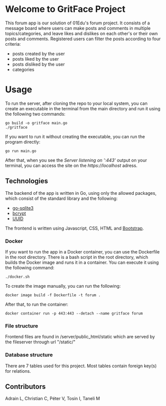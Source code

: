 # Welcome to GritFace Project
This forum app is our solution of 01Edu's forum project. It consists of a message board where users can make posts and comments in multiple topics/categories, and leave likes and dislikes on each other's or their own posts and comments. Registered users can filter the posts according to four criteria:
- posts created by the user
- posts liked by the user
- posts disliked by the user
- categories

# Usage
To run the server, after cloning the repo to your local system, you can create an executable in the terminal from the main directory and run it using the following two commands:
```
go build -o gritface main.go
./gritface
```
If you want to run it without creating the executable, you can run the program directly:
```
go run main.go
```
After that, when you see the *Server listening on ':443'* output on your terminal, you can access the site on the *https://localhost* adress.

## Technologies
The backend of the app is written in Go, using only the allowed packages, which consist of the standard library and the following:
- [go-sqlite3](https://github.com/mattn/go-sqlite3)
- [bcrypt](https://golang.org/x/crypto/bcrypt)
- [UUID](https://github.com/gofrs/uuid)

The frontend is written using Javascript, CSS, HTML and [Bootstrap](https://getbootstrap.com/).
### Docker
If you want to run the app in a Docker container, you can use the Dockerfile in the root directory. 
There is a bash script in the root directory, which builds the Docker image and runs it in a container. You can execute it using the following command:
```
./docker.sh
```
To create the image manually, you can run the following:
```
docker image build -f Dockerfile -t forum .
```
After that, to run the container:
```
docker container run -p 443:443 --detach --name gritface forum
```

### File structure
Frontend files are found in /server/public_html/static which are served by the fileserver through url "/static/"
### Database structure
There are 7 tables used for this project. Most tables contain foreign key(s) for relations.

## Contributors
Adrain L, Christian C, Péter V, Tosin I, Taneli M
